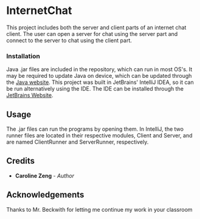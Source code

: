 # InternetChat
This project includes both the server and client parts of an internet
chat client.  The user can open a server for chat using the server part
and connect to the server to chat using the client part.

### Installation
Java .jar files are included in the repository, which can run in most
OS's.  It may be required to update Java on device, which can be updated
through the [Java website](https://java.com/en/).
This project was built in JetBrains' IntelliJ IDEA, so it can be run
alternatively using the IDE.  The IDE can be installed through
the [JetBrains Website](https://www.jetbrains.com/idea/).

## Usage
The .jar files can run the programs by opening them.  In IntelliJ, the
two runner files are located in their respective modules, Client and
Server, and are named ClientRunner and ServerRunner, respectively.

## Credits
* **Caroline Zeng** - *Author*
## Acknowledgements
Thanks to Mr. Beckwith for letting me continue my work in your classroom
